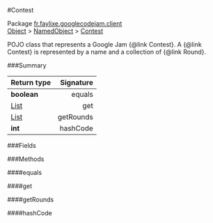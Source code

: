 #Contest

Package [fr.faylixe.googlecodejam.client](nullfr/faylixe/googlecodejam/client)<br>
[Object]() > [NamedObject]() > [Contest]()

<p>POJO class that represents a Google Jam {@link Contest}.
 A {@link Contest} is represented by a name and a
 collection of {@link Round}.</p>

###Summary


Return type | Signature
--- | ---:
**boolean** | equals
[List]() | get
[List]() | getRounds
**int** | hashCode

###Fields


###Methods

####equals


####get


####getRounds


####hashCode


